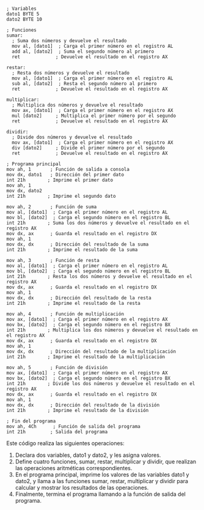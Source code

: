 ```assembly

; Variables
dato1 BYTE 5
dato2 BYTE 10

; Funciones
sumar:
  ; Suma dos números y devuelve el resultado
  mov al, [dato1]  ; Carga el primer número en el registro AL
  add al, [dato2]  ; Suma el segundo número al primero
  ret             ; Devuelve el resultado en el registro AX

restar:
  ; Resta dos números y devuelve el resultado
  mov al, [dato1]  ; Carga el primer número en el registro AL
  sub al, [dato2]  ; Resta el segundo número al primero
  ret             ; Devuelve el resultado en el registro AX

multiplicar:
  ; Multiplica dos números y devuelve el resultado
  mov ax, [dato1]  ; Carga el primer número en el registro AX
  mul [dato2]     ; Multiplica el primer número por el segundo
  ret             ; Devuelve el resultado en el registro AX

dividir:
  ; Divide dos números y devuelve el resultado
  mov ax, [dato1]  ; Carga el primer número en el registro AX
  div [dato2]     ; Divide el primer número por el segundo
  ret             ; Devuelve el resultado en el registro AX

; Programa principal
mov ah, 1       ; Función de salida a consola
mov dx, dato1   ; Dirección del primer dato
int 21h        ; Imprime el primer dato
mov ah, 1
mov dx, dato2
int 21h        ; Imprime el segundo dato

mov ah, 2       ; Función de suma
mov al, [dato1]  ; Carga el primer número en el registro AL
mov bl, [dato2]  ; Carga el segundo número en el registro BL
int 21h        ; Suma los dos números y devuelve el resultado en el registro AX
mov dx, ax      ; Guarda el resultado en el registro DX
mov ah, 1
mov dx, dx      ; Dirección del resultado de la suma
int 21h        ; Imprime el resultado de la suma

mov ah, 3       ; Función de resta
mov al, [dato1]  ; Carga el primer número en el registro AL
mov bl, [dato2]  ; Carga el segundo número en el registro BL
int 21h        ; Resta los dos números y devuelve el resultado en el registro AX
mov dx, ax      ; Guarda el resultado en el registro DX
mov ah, 1
mov dx, dx      ; Dirección del resultado de la resta
int 21h        ; Imprime el resultado de la resta

mov ah, 4       ; Función de multiplicación
mov ax, [dato1]  ; Carga el primer número en el registro AX
mov bx, [dato2]  ; Carga el segundo número en el registro BX
int 21h        ; Multiplica los dos números y devuelve el resultado en el registro AX
mov dx, ax      ; Guarda el resultado en el registro DX
mov ah, 1
mov dx, dx      ; Dirección del resultado de la multiplicación
int 21h        ; Imprime el resultado de la multiplicación

mov ah, 5       ; Función de división
mov ax, [dato1]  ; Carga el primer número en el registro AX
mov bx, [dato2]  ; Carga el segundo número en el registro BX
int 21h        ; Divide los dos números y devuelve el resultado en el registro AX
mov dx, ax      ; Guarda el resultado en el registro DX
mov ah, 1
mov dx, dx      ; Dirección del resultado de la división
int 21h        ; Imprime el resultado de la división

; Fin del programa
mov ah, 4Ch      ; Función de salida del programa
int 21h         ; Salida del programa

```

Este código realiza las siguientes operaciones:

1. Declara dos variables, dato1 y dato2, y les asigna valores.
2. Define cuatro funciones, sumar, restar, multiplicar y dividir, que realizan las operaciones aritméticas correspondientes.
3. En el programa principal, imprime los valores de las variables dato1 y dato2, y llama a las funciones sumar, restar, multiplicar y dividir para calcular y mostrar los resultados de las operaciones.
4. Finalmente, termina el programa llamando a la función de salida del programa.